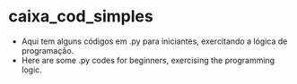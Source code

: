 # caixa_cod_simples

- Aqui tem alguns códigos em .py para iniciantes, exercitando a lógica de programação.
- Here are some .py codes for beginners, exercising the programming logic.
